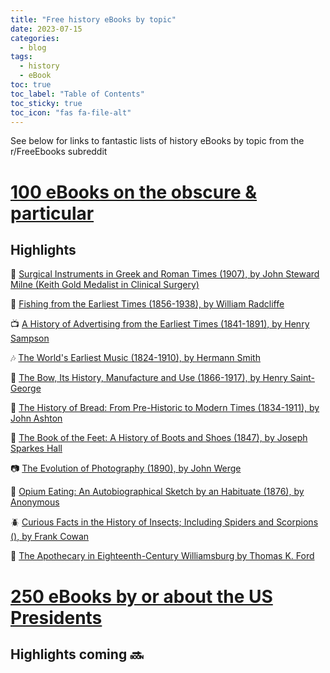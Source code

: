 ```yaml
---
title: "Free history eBooks by topic"
date: 2023-07-15
categories:
  - blog
tags:
  - history
  - eBook
toc: true
toc_label: "Table of Contents"
toc_sticky: true
toc_icon: "fas fa-file-alt"
---
```

See below for links to fantastic lists of history eBooks by topic from the r/FreeEbooks subreddit
# [100 eBooks on the obscure & particular](https://www.reddit.com/r/FreeEBOOKS/comments/jbv4ya/happy_1_million_subscribers_here_is_a_list_of_100/)

## Highlights
:hocho: [Surgical Instruments in Greek and Roman Times (1907), by John Steward Milne (Keith Gold Medalist in Clinical Surgery)](https://www.gutenberg.org/ebooks/40424)

:whale: [Fishing from the Earliest Times (1856-1938), by William Radcliffe](https://www.gutenberg.org/ebooks/57845)

:tv: [A History of Advertising from the Earliest Times (1841-1891), by Henry Sampson](https://www.gutenberg.org/ebooks/54149)

:notes: [The World's Earliest Music (1824-1910), by Hermann Smith](https://www.gutenberg.org/ebooks/53039)

:dart: [The Bow, Its History, Manufacture and Use (1866-1917), by Henry Saint-George](https://www.gutenberg.org/ebooks/29112)

:bread: [The History of Bread: From Pre-Historic to Modern Times (1834-1911), by John Ashton](https://www.gutenberg.org/ebooks/53219)

:shoe: [The Book of the Feet: A History of Boots and Shoes (1847), by Joseph Sparkes Hall](https://www.gutenberg.org/ebooks/56978)

:camera: [The Evolution of Photography (1890), by John Werge](https://www.gutenberg.org/ebooks/38866)

:syringe: [Opium Eating: An Autobiographical Sketch by an Habituate (1876), by Anonymous](https://www.gutenberg.org/ebooks/43012)

:beetle: [Curious Facts in the History of Insects; Including Spiders and Scorpions (), by Frank Cowan](https://www.gutenberg.org/ebooks/41625)

:convenience_store: [The Apothecary in Eighteenth-Century Williamsburg by Thomas K. Ford](https://www.gutenberg.org/ebooks/58490)

# [250 eBooks by or about the US Presidents](https://www.reddit.com/r/FreeEBOOKS/comments/jg4viq/here_are_250_free_ebooks_written_by_or_about_us/)

## Highlights coming  :soon:
